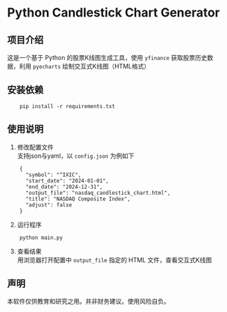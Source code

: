 # Python Candlestick Chart Generator
## 项目介绍
这是一个基于 Python 的股票K线图生成工具，使用 `yfinance` 获取股票历史数据，利用 `pyecharts` 绘制交互式K线图（HTML格式）
## 安装依赖
```
    pip install -r requirements.txt
```
## 使用说明
1. 修改配置文件  
支持json与yaml，以 `config.json` 为例如下
```
    {
      "symbol": "^IXIC",
      "start_date": "2024-01-01",
      "end_date": "2024-12-31",
      "output_file": "nasdaq_candlestick_chart.html",
      "title": "NASDAQ Composite Index",
      "adjust": false
    }
```
2. 运行程序
```
    python main.py
```
3. 查看结果  
用浏览器打开配置中 `output_file` 指定的 HTML 文件，查看交互式K线图

## 声明

本软件仅供教育和研究之用。并非财务建议。使用风险自负。
